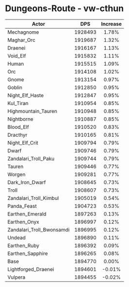 # Dungeons-Route - vw-cthun
| Actor | DPS | Increase |
|---|:---:|:---:|
|Mechagnome|1928493|1.78%|
|Maghar_Orc|1919687|1.32%|
|Draenei|1916167|1.13%|
|Void_Elf|1915832|1.11%|
|Human|1915515|1.09%|
|Orc|1914108|1.02%|
|Gnome|1913154|0.97%|
|Goblin|1912850|0.95%|
|Night_Elf_Haste|1912847|0.95%|
|Kul_Tiran|1910954|0.85%|
|Highmountain_Tauren|1910948|0.85%|
|Nightborne|1910887|0.85%|
|Blood_Elf|1910520|0.83%|
|Dracthyr|1910165|0.81%|
|Night_Elf_Crit|1909794|0.79%|
|Dwarf|1909746|0.79%|
|Zandalari_Troll_Paku|1909744|0.79%|
|Tauren|1909446|0.77%|
|Worgen|1909281|0.77%|
|Dark_Iron_Dwarf|1908645|0.73%|
|Troll|1908607|0.73%|
|Zandalari_Troll_Kimbul|1905019|0.54%|
|Panda_Feast|1904723|0.53%|
|Earthen_Emerald|1897263|0.13%|
|Earthen_Onyx|1896997|0.12%|
|Zandalari_Troll_Bwonsamdi|1896995|0.12%|
|Undead|1896890|0.11%|
|Earthen_Ruby|1896392|0.09%|
|Earthen_Sapphire|1896265|0.08%|
|Base|1894770|0.00%|
|Lightforged_Draenei|1894601|-0.01%|
|Vulpera|1894455|-0.02%|
